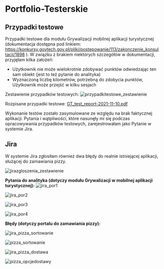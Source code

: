 # Portfolio-Testerskie

## Przypadki testowe

Przypadki testowe dla modułu Grywalizacji mobilnej aplikacji turystycznej (dokumentacja dostępna pod linkiem: https://konkursy.govtech.gov.pl/pliki/postepowanie/113/zakonczenie_konsultacji/1898 ). W związku z brakiem niektórych szczegółów w dokumentacji, przyjęłam kilka założeń:
* Użytkownik nie może wielokrotnie zdobywać punktów odwiedzając ten sam obiekt (jest to też pytanie do analityka)
* Wyznaczoną liczbę kilometrów, potrzebną do zdobycia punktów, Użytkownik może przejść w kilku sesjach

Zestawienie przypadków testowych:
![przypadkitestowe_zestawienie](https://user-images.githubusercontent.com/36271849/141099871-f2730874-dab2-4120-97f6-f3860cfba85e.JPG)

Rozpisane przypadki testowe: [GT_test_report-2021-11-10.pdf](https://github.com/wlodarczyk-agnieszka/Portfolio-Testerskie/files/7512035/GT_test_report-2021-11-10.pdf)

Wykonanie testów zostało zasymulowane ze względu na brak faktycznej aplikacji. Pytania i wątpliwości, które nasunęły mi się podczas opracowywania przypadków testowych, zarejestrowałam jako Pytanie w systemie Jira. 

## Jira
W systemie Jira zgłosiłam również dwa błędy do realnie istniejącej aplikacji, służącej do zamawiania pizzy.

![jirazgloszenia_zestawienie](https://user-images.githubusercontent.com/36271849/141100082-c77de5d4-c247-4103-a77b-4ec9a5ff0fc8.JPG)

**Pytania do analityka (dotyczy modułu Grywalizacji w mobilnej aplikacji turystycznej):**
![jira_por1](https://user-images.githubusercontent.com/36271849/141100177-4fbe9107-48f1-4d53-94a0-8ac4f78cf75b.JPG)

![jira_por2](https://user-images.githubusercontent.com/36271849/141100193-21c1d251-847d-4b0e-a6c1-58e54391cd17.JPG)

![jira_por3](https://user-images.githubusercontent.com/36271849/141100203-61d919b9-e1f3-4cd4-8e0f-83684d0469e7.JPG)

![jira_por4](https://user-images.githubusercontent.com/36271849/141100208-b2ed32b0-e93c-48f4-bf75-cc3b3507b5c0.JPG)

**Błędy (dotyczy portalu do zamawiania pizzy):**

![jira_pizza_sortowanie](https://user-images.githubusercontent.com/36271849/141101090-957ad9b2-899d-40a2-8a3c-26b7b09468de.JPG)

![pizza_sortowanie](https://user-images.githubusercontent.com/36271849/141101122-44a8db7b-ef67-4734-8ba4-a7a55a562e5e.JPG)

![jira_pizza_dostawa](https://user-images.githubusercontent.com/36271849/141100414-62f01449-5438-4ab5-8319-0cf5904f2af4.JPG)

![pizza_opcjedostawy](https://user-images.githubusercontent.com/36271849/141100421-ea9b7e97-de19-40bb-bb16-0cec957ead75.JPG)
